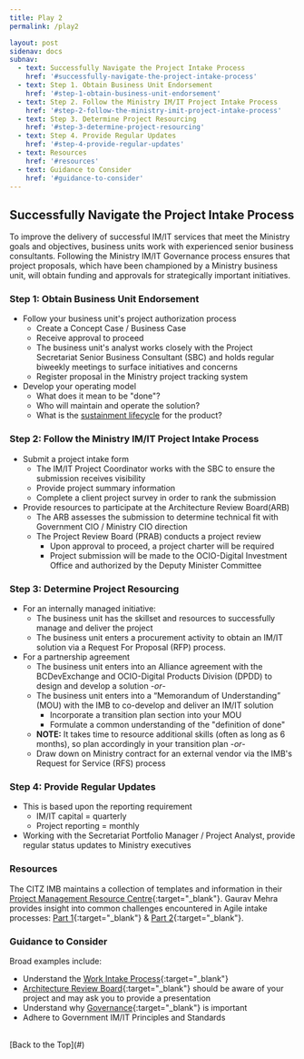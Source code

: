 ```yaml
---
title: Play 2
permalink: /play2

layout: post
sidenav: docs
subnav: 
  - text: Successfully Navigate the Project Intake Process
    href: '#successfully-navigate-the-project-intake-process'
  - text: Step 1. Obtain Business Unit Endorsement
    href: '#step-1-obtain-business-unit-endorsement'
  - text: Step 2. Follow the Ministry IM/IT Project Intake Process
    href: '#step-2-follow-the-ministry-imit-project-intake-process'
  - text: Step 3. Determine Project Resourcing
    href: '#step-3-determine-project-resourcing'
  - text: Step 4. Provide Regular Updates 
    href: '#step-4-provide-regular-updates'
  - text: Resources
    href: '#resources'
  - text: Guidance to Consider
    href: '#guidance-to-consider'
---              
```

## Successfully Navigate the Project Intake Process
To improve the delivery of successful IM/IT services that meet the Ministry goals and objectives, business units work with experienced senior business consultants. Following the Ministry IM/IT Governance process ensures that project proposals, which have been championed by a Ministry business unit, will obtain funding and approvals for strategically important initiatives.

### Step 1: Obtain Business Unit Endorsement
- Follow your business unit's project authorization process
    - Create a Concept Case / Business Case
    - Receive approval to proceed
    - The business unit's analyst works closely with the Project Secretariat Senior Business Consultant (SBC) and holds regular biweekly meetings to surface initiatives and concerns
    - Register proposal in the Ministry project tracking system
- Develop your operating model
  - What does it mean to be "done"?
  - Who will maintain and operate the solution?
  - What is the [sustainment lifecycle](/CITZ-IMB-playbook/play7) for the product?

### Step 2: Follow the Ministry IM/IT Project Intake Process
- Submit a project intake form
    - The IM/IT Project Coordinator works with the SBC to ensure the submission receives visibility
    - Provide project summary information
    - Complete a client project survey in order to rank the submission
- Provide resources to participate at the Architecture Review Board(ARB)
    - The ARB assesses the submission to determine technical fit with Government CIO / Ministry CIO direction
    - The Project Review Board (PRAB) conducts a project review
        - Upon approval to proceed, a project charter will be required
        - Project submission will be made to the OCIO-Digital Investment Office and authorized by the Deputy Minister Committee

### Step 3: Determine Project Resourcing
- For an internally managed initiative:
    - The business unit has the skillset and resources to successfully manage and deliver the project
    - The business unit enters a procurement activity to obtain an IM/IT solution via a Request For Proposal (RFP) process.
- For a partnership agreement
    - The business unit enters into an Alliance agreement with the BCDevExchange and OCIO-Digital Products Division (DPDD) to design and develop a solution -*or*-
    - The business unit enters into a “Memorandum of Understanding” (MOU) with the IMB to co-develop and deliver an IM/IT solution
      - Incorporate a transition plan section into your MOU
      - Formulate a common understanding of the "definition of done"
    - **NOTE:** It takes time to resource additional skills (often as long as 6 months), so plan accordingly in your transition plan -*or*-
    - Draw down on Ministry contract for an external vendor via the IMB's Request for Service (RFS) process

### Step 4: Provide Regular Updates 
- This is based upon the reporting requirement
  - IM/IT capital = quarterly
  - Project reporting = monthly
- Working with the Secretariat Portfolio Manager / Project Analyst, provide regular status updates to Ministry executives

### Resources
The CITZ IMB maintains a collection of templates and information in their [Project Management Resource Centre](https://intranet.gov.bc.ca/thehub/tools-and-resources/project-management-resource-centre){:target="_blank"}. Gaurav Mehra provides insight into common challenges encountered in Agile intake processes: [Part 1](https://www.linkedin.com/pulse/agile-project-intake-challenges-learnings-best-practices-gaurav-mehra?articleId=6418711210946101248){:target="_blank"} & [Part 2](https://www.linkedin.com/pulse/introduction-agile-project-intake-challenges-learnings-gaurav-mehra){:target="_blank"}.

### Guidance to Consider
Broad examples include:
- Understand the [Work Intake Process](https://acuityppm.com/ppm-101-successful-work-intake-process/){:target="_blank"}
- [Architecture Review Board](https://cio.ubc.ca/it-governance/governance-body-responsibilities/architecture-review-board){:target="_blank"} should be aware of your project and may ask you to provide a presentation
- Understand why [Governance](http://www.optimumonline.ca/pdf/29-2/governance.pdf){:target="_blank"} is important
- Adhere to Government IM/IT Principles and Standards

<br/>
[Back to the Top](#)
